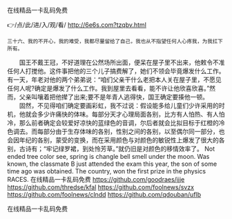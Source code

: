 
在线精品一卡乱码免费




👉/点/此/进/入/观/看/ http://6e6s.com?tzqbv.html




	三十六、我的不开心，我的难受，我都尽量留给了自己，我也从不指望任何人心疼我，为我扛下所有。
　　国王不戴王冠，不好道理在公然场所出面，便呆在屋子里不出来，他敕令不准任何人打搅他。这件事把他的三个儿子搞费解了，她们不领会毕竟爆发什么工作。有一天，年老对他的两个弟弟说：“咱们父亲干什么老把本人关在屋子里，不愿见任何人呢?确定是爆发了什么工作。我到屋里去看看，能不许让他欣喜欣喜。”然而，父亲叫嚷着把他撵了出来;要不是年青人逃得快，国王确定要揍他一顿。
　　固然，不见得咱们确定要画彩虹，我不过说：假设能多给儿童们少许采用的时机，他就会多少许痛快的体味。每部分天才心理局面各别，比方有人怕热、有人怕冷，那么前者确定会较爱好凉快的蓝绿色的音调，尔后者就会比拟目标于红橙的冷色调去。而每部分由于生存体味的各别，性别之间的各别，以至偶尔同一部分，也会因年纪的各别，蒙受的变换，而在采用颜色与对颜色的敏锐性上爆发了很大的各别，古诗有；“牢记绿罗裙，到处怜芳草。”就仍旧是对颜色的移情效率了。
Not ended tree color see, spring is changle bell smell under the moon.
Was known, the classmate B just attended the exam this year, the son of some time ago was obtained. The country, won the first prize in the physics RACES.
在线精品一卡乱码免费 https://github.com/goodraes/jjje
https://github.com/thredse/kfal
https://github.com/foolnews/svzx
https://github.com/foolnews/clndd
https://github.com/qdouban/uflb





在线精品一卡乱码免费
